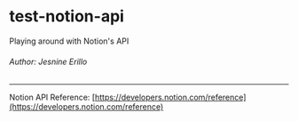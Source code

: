 # test-notion-api

Playing around with Notion's API
###### Author: Jesnine Erillo
--- 

Notion API Reference: [https://developers.notion.com/reference](https://developers.notion.com/reference)

